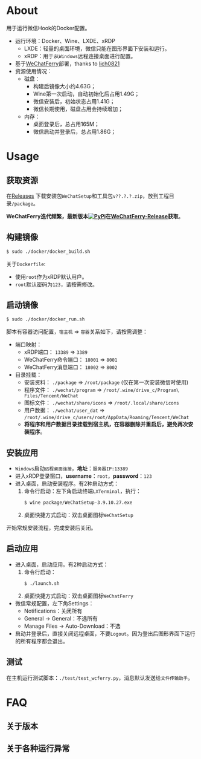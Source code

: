 # About
用于运行微信Hook的Docker配置。
*   运行环境：Docker、Wine、LXDE、xRDP
    -   LXDE：轻量的桌面环境，微信只能在图形界面下安装和运行。
    -   xRDP：用于从``Windows``远程连接桌面进行配置。
*   基于[WeChatFerry](https://github.com/lich0821/WeChatFerry)部署，thanks to [lich0821](https://github.com/lich0821/WeChatFerry/commits?author=lich0821)
*   资源使用情况：
    -   磁盘：
        -   构建后镜像大小约4.63G；
        -   Wine第一次启动，自动初始化后占用1.49G；
        -   微信安装后，初始状态占用1.41G；
        -   微信长期使用，磁盘占用会持续增加；
    -   内存：
        -   桌面登录后，总占用165M；
        -   微信启动并登录后，总占用1.86G；

# Usage
## 获取资源
在[Releases](https://github.com/Saroth/docker_wechat/releases)
下载安装包``WeChatSetup``和工具包``v??.?.?.zip``，放到工程目录``/package``。

**WeChatFerry迭代频繁，最新版本[![PyPi](https://img.shields.io/pypi/v/wcferry.svg)](https://pypi.python.org/pypi/wcferry)在[WeChatFerry-Release](https://github.com/lich0821/WeChatFerry/releases)获取**。

## 构建镜像
```sh
$ sudo ./docker/docker_build.sh
```

关于``Dockerfile``:
-   使用``root``作为xRDP默认用户。
-   ``root``默认密码为``123``，请按需修改。

## 启动镜像
```sh
$ sudo ./docker/docker_run.sh
```

脚本有容器访问配置，``宿主机`` => ``容器``关系如下，请按需调整：
*   端口映射：
    -   xRDP端口： ``13389`` => ``3389``
    -   WeChatFerry命令端口： ``18001`` => ``8001``
    -   WeChatFerry消息端口： ``18002`` => ``8002``
*   目录挂载：
    -   安装资料： ``./package`` => ``/root/package`` (仅在第一次安装微信时使用)
    -   程序文件： ``./wechat/program`` => ``/root/.wine/drive_c/Program\ Files/Tencent/WeChat``
    -   图标文件： ``./wechat/share/icons`` => ``/root/.local/share/icons``
    -   用户数据： ``./wechat/user_dat`` => ``/root/.wine/drive_c/users/root/AppData/Roaming/Tencent/WeChat``
    -   **将程序和用户数据目录挂载到宿主机，在容器删除并重启后，避免再次安装程序**。

## 安装应用
*   ``Windows``启动``远程桌面连接``，**地址**：``服务器IP:13389``
*   进入xRDP登录窗口，**username**：``root``，**password**：``123``
*   进入桌面，启动安装程序。有2种启动方式：
    1.  命令行启动：左下角启动终端``LXTerminal``，执行：
        ```sh
        $ wine package/WeChatSetup-3.9.10.27.exe
        ```
    2.  桌面快捷方式启动：双击桌面图标``WeChatSetup``

开始常规安装流程，完成安装后关闭。

## 启动应用
*   进入桌面，启动应用。有2种启动方式：
    1.  命令行启动：
        ```sh
        $ ./launch.sh
        ```
    2.  桌面快捷方式启动：双击桌面图标``WeChatFerry``
*   微信常规配置，左下角Settings：
    -   Notifications：关闭所有
    -   General -> General：不选所有
    -   Manage Files -> Auto-Download：不选
*   启动并登录后，直接关闭远程桌面，不要``Logout``。因为登出后图形界面下运行的所有程序都会退出。

## 测试
在主机运行测试脚本：``./test/test_wcferry.py``，消息默认发送给``文件传输助手``。

# FAQ
## 关于版本

## 关于各种运行异常

